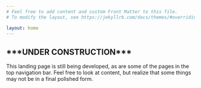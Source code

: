 ```yaml
---
# Feel free to add content and custom Front Matter to this file.
# To modify the layout, see https://jekyllrb.com/docs/themes/#overriding-theme-defaults

layout: home
---
```


## \*\*\*UNDER CONSTRUCTION\*\*\*

This landing page is still being developed, as are some of the pages in the top navigation bar.
Feel free to look at content, but realize that some things may not be in a final polished form.

